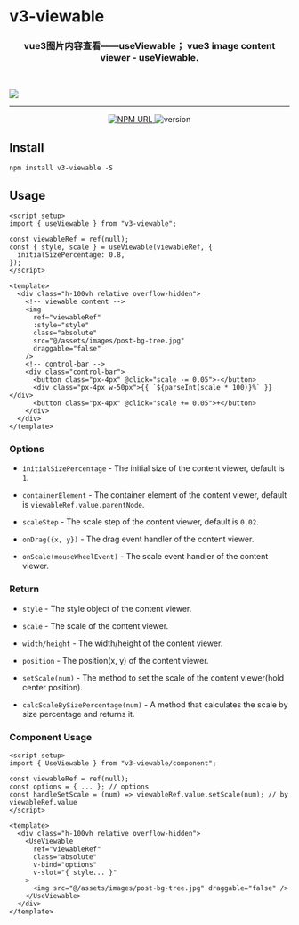 # v3-viewable

<h3 align="center">
    vue3图片内容查看——useViewable；
    vue3 image content viewer - useViewable.
</h3>

<br/>

![](https://raw.githubusercontent.com/KID-1912/Github-PicGo-Images/master/2024/06/26/20240626104957.png)

---

<p align="center">
  <a href="https://www.npmjs.com/package/v3-viewable">
    <img
     alt="NPM URL"
     src="https://img.shields.io/badge/npm-v3Viewable?logo=npm">
  </a>
  <img
     alt="version"
     src="https://img.shields.io/badge/version-1.0.0-blue">
</p>

## Install

```shell
npm install v3-viewable -S
```

## Usage

```vue
<script setup>
import { useViewable } from "v3-viewable";

const viewableRef = ref(null);
const { style, scale } = useViewable(viewableRef, {
  initialSizePercentage: 0.8,
});
</script>

<template>
  <div class="h-100vh relative overflow-hidden">
    <!-- viewable content -->
    <img
      ref="viewableRef"
      :style="style"
      class="absolute"
      src="@/assets/images/post-bg-tree.jpg"
      draggable="false"
    />
    <!-- control-bar -->
    <div class="control-bar">
      <button class="px-4px" @click="scale -= 0.05">-</button>
      <div class="px-4px w-50px">{{ `${parseInt(scale * 100)}%` }}</div>
      <button class="px-4px" @click="scale += 0.05">+</button>
    </div>
  </div>
</template>
```

### Options

- `initialSizePercentage` - The initial size of the content viewer, default is `1`.

- `containerElement` - The container element of the content viewer, default is `viewableRef.value.parentNode`.

- `scaleStep` - The scale step of the content viewer, default is `0.02`.

- `onDrag({x, y})` - The drag event handler of the content viewer.

- `onScale(mouseWheelEvent)` - The scale event handler of the content viewer.

### Return

- `style` - The style object of the content viewer.

- `scale` - The scale of the content viewer.

- `width/height` - The width/height of the content viewer.

- `position` - The position(x, y) of the content viewer.

- `setScale(num)` - The method to set the scale of the content viewer(hold center position).

- `calcScaleBySizePercentage(num)` - A method that calculates the scale by size percentage and returns it.

### Component Usage

```vue
<script setup>
import { UseViewable } from "v3-viewable/component";

const viewableRef = ref(null);
const options = { ... }; // options
const handleSetScale = (num) => viewableRef.value.setScale(num); // by viewableRef.value
</script>

<template>
  <div class="h-100vh relative overflow-hidden">
    <UseViewable
      ref="viewableRef"
      class="absolute"
      v-bind="options"
      v-slot="{ style... }"
    >
      <img src="@/assets/images/post-bg-tree.jpg" draggable="false" />
    </UseViewable>
  </div>
</template>
```
